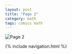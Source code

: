 ```yaml
---
layout: post
title: "Page 2"
category: math
tags: comics math
---
```


![Page 2](/assets/mathcomic/2.png)

{% include navigation.html %}
